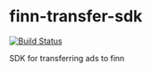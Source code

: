 # finn-transfer-sdk
[![Build Status](https://travis-ci.org/eiriksm/finn-transfer-sdk.svg?branch=master)](https://travis-ci.org/eiriksm/finn-transfer-sdk)

SDK for transferring ads to finn
